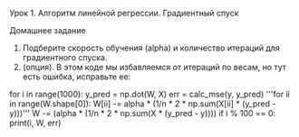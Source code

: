 Урок 1. Алгоритм линейной регрессии. Градиентный спуск

Домашнее задание

1. Подберите скорость обучения (alpha) и количество итераций для градиентного спуска.
2. (опция). В этом коде мы избавляемся от итераций по весам, но тут есть ошибка, исправьте ее:

for i in range(1000):
y_pred = np.dot(W, X)
err = calc_mse(y, y_pred)
'''for ii in range(W.shape[0]):
W[ii] -= alpha * (1/n * 2 * np.sum(X[ii] * (y_pred - y)))'''
W -= (alpha * (1/n * 2 * np.sum(X * (y_pred - y))))
if i % 100 == 0:
print(i, W, err)
